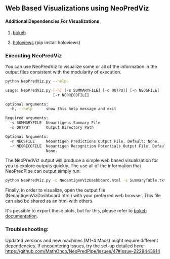 ## Web Based Visualizations using NeoPredViz

#### Additional Dependencies For Visualizations

1. [bokeh](http://bokeh.pydata.org/en/latest/docs/installation.html)

2. [holoviews](http://holoviews.org) (pip install holoviews)

### Executing NeoPredViz

You can use NeoPredViz to visualize some or all of the information in the output files consistent with the modularity of execution.

```bash
python NeoPredViz.py --help
```

```bash
usage: NeoPredViz.py [-h] [-s SUMMARYFILE] [-o OUTPUT] [-n NEOSFILE]
                     [-r NEORECOFILE]

optional arguments:
  -h, --help      show this help message and exit

Required arguments:
  -s SUMMARYFILE  Neoantigens Summary File
  -o OUTPUT       Output Directory Path

Optional Arguments:
  -n NEOSFILE     Neoantigen Predictions Output File. Default: None.
  -r NEORECOFILE  Neoantigen Recognition Potentials Output File. Default:
                  None.

```

The NeoPredViz output will produce a simple web based visualization for you to explore outputs quickly.
The use all of the information that NeoPredPipe can output simply run:

```bash
python NeoPredViz.py -o NeoantigenVizDashboard.html -s SummaryTable.txt -n NeoantigensOutput.txt -r NeoRecoPoTable.txt
```

Finally, in order to visualize, open the output file (NeoantigenVizDashboard.html) with your preferred web browser. This file can also be shared as an html with others.

It's possible to export these plots, but for this, please refer to [bokeh documentation](http://bokeh.pydata.org/). 

### Troubleshooting:

Updated versions and new machines (M1-4 Macs) might require different dependencies. If encountering issues, try the set-up detailed here: https://github.com/MathOnco/NeoPredPipe/issues/47#issue-2228443914
